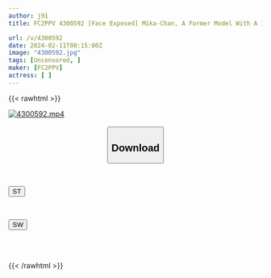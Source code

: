 ```yaml
---
author: j91
title: FC2PPV 4300592 [Face Exposed] Mika-Chan, A Former Model With A 172 CM 8 Head And Fair Skin, Super Slender And Beautiful Body. My Beloved Boyfriend, Who Has A Tendency To Be Cuckolded, Allows Me To Give Up My Body And Is Held In The Arms Of A Stranger, Allowing Me To Have A Large Amount Of Creampie.

url: /v/4300592
date: 2024-02-11T00:15:00Z
image: "4300592.jpg"
tags: [Uncensored, ]
maker: [FC2PPV]
actress: [ ]
---
```



{{< rawhtml >}}

<div class="video" data-videoid="ZxQDGz2ZMDIqeXM">
    <a href="javascript:;">
        <img src="/v/4300592/4300592.jpg" width="WIDTH" height="HEIGHT" alt="4300592.mp4" loading="lazy">
    </a>
</div>

<script type="text/javascript" src="https://j91.asia/asset/on-demand-st.js"></script>

<br>
  <link rel="stylesheet" href="https://j91.asia/asset/bs5.css">
  
  <center>
  <button class="btn btn-primary" type="button" data-bs-toggle="collapse" data-bs-target=".multi-collapse" aria-expanded="false" aria-controls="multiCollapseExample1 multiCollapseExample2"><h2>Download</h2></button></center>
</p>
<div class="row">
  <div class="col">
    <div class="collapse multi-collapse" id="multiCollapseExample1">
      <div class="card card-body">
	      	      <br>
<div class="buttons">  
<p><a href="https://streamtape.to/v/ZxQDGz2ZMDIqeXM" target="_blank"><button class="btn-hover color-3"><i class="fa fa-download"></i> ST</button></a></p></div>
    </div>
  </div>
</div>
  <div class="col">
    <div class="collapse multi-collapse" id="multiCollapseExample2">
      <div class="card card-body">
	      <br>
<div class="buttons">
<p><a href="https://cdnwish.com/q65negdrzpb4" target="_blank"><button class="btn-hover color-2"><i class="fa fa-download"></i> SW</button></a></p></div>
<br><br>
      </div>
    </div>
  </div>
</div>

{{< /rawhtml >}}